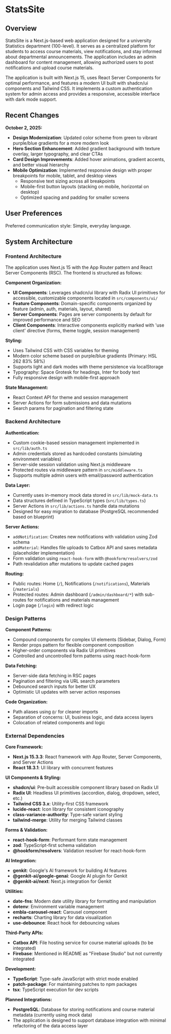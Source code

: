# StatsSite

## Overview

StatsSite is a Next.js-based web application designed for a university Statistics department (100-level). It serves as a centralized platform for students to access course materials, view notifications, and stay informed about departmental announcements. The application includes an admin dashboard for content management, allowing authorized users to post notifications and upload course materials.

The application is built with Next.js 15, uses React Server Components for optimal performance, and features a modern UI built with shadcn/ui components and Tailwind CSS. It implements a custom authentication system for admin access and provides a responsive, accessible interface with dark mode support.

## Recent Changes

**October 2, 2025:**
- **Design Modernization**: Updated color scheme from green to vibrant purple/blue gradients for a more modern look
- **Hero Section Enhancement**: Added gradient background with texture overlay, larger typography, and clear CTAs
- **Card Design Improvements**: Added hover animations, gradient accents, and better visual hierarchy
- **Mobile Optimization**: Implemented responsive design with proper breakpoints for mobile, tablet, and desktop views
  - Responsive text sizing across all breakpoints
  - Mobile-first button layouts (stacking on mobile, horizontal on desktop)
  - Optimized spacing and padding for smaller screens

## User Preferences

Preferred communication style: Simple, everyday language.

## System Architecture

### Frontend Architecture

The application uses Next.js 15 with the App Router pattern and React Server Components (RSC). The frontend is structured as follows:

**Component Organization:**
- **UI Components**: Leverages shadcn/ui library with Radix UI primitives for accessible, customizable components located in `src/components/ui/`
- **Feature Components**: Domain-specific components organized by feature (admin, auth, materials, layout, shared)
- **Server Components**: Pages are server components by default for improved performance and SEO
- **Client Components**: Interactive components explicitly marked with 'use client' directive (forms, theme toggle, session management)

**Styling:**
- Uses Tailwind CSS with CSS variables for theming
- Modern color scheme based on purple/blue gradients (Primary: HSL 262 83% 58%)
- Supports light and dark modes with theme persistence via localStorage
- Typography: Space Grotesk for headings, Inter for body text
- Fully responsive design with mobile-first approach

**State Management:**
- React Context API for theme and session management
- Server Actions for form submissions and data mutations
- Search params for pagination and filtering state

### Backend Architecture

**Authentication:**
- Custom cookie-based session management implemented in `src/lib/auth.ts`
- Admin credentials stored as hardcoded constants (simulating environment variables)
- Server-side session validation using Next.js middleware
- Protected routes via middleware pattern in `src/middleware.ts`
- Supports multiple admin users with email/password authentication

**Data Layer:**
- Currently uses in-memory mock data stored in `src/lib/mock-data.ts`
- Data structures defined in TypeScript types (`src/lib/types.ts`)
- Server Actions in `src/lib/actions.ts` handle data mutations
- Designed for easy migration to database (PostgreSQL recommended based on blueprint)

**Server Actions:**
- `addNotification`: Creates new notifications with validation using Zod schema
- `addMaterial`: Handles file uploads to Catbox API and saves metadata (placeholder implementation)
- Form validation using `react-hook-form` with `@hookform/resolvers/zod`
- Path revalidation after mutations to update cached pages

**Routing:**
- Public routes: Home (`/`), Notifications (`/notifications`), Materials (`/materials`)
- Protected routes: Admin dashboard (`/admin/dashboard/*`) with sub-routes for notifications and materials management
- Login page (`/login`) with redirect logic

### Design Patterns

**Component Patterns:**
- Compound components for complex UI elements (Sidebar, Dialog, Form)
- Render props pattern for flexible component composition
- Higher-order components via Radix UI primitives
- Controlled and uncontrolled form patterns using react-hook-form

**Data Fetching:**
- Server-side data fetching in RSC pages
- Pagination and filtering via URL search parameters
- Debounced search inputs for better UX
- Optimistic UI updates with server action responses

**Code Organization:**
- Path aliases using `@/` for cleaner imports
- Separation of concerns: UI, business logic, and data access layers
- Colocation of related components and logic

### External Dependencies

**Core Framework:**
- **Next.js 15.3.3**: React framework with App Router, Server Components, and Server Actions
- **React 18.3.1**: UI library with concurrent features

**UI Components & Styling:**
- **shadcn/ui**: Pre-built accessible component library based on Radix UI
- **Radix UI**: Headless UI primitives (accordion, dialog, dropdown, select, etc.)
- **Tailwind CSS 3.x**: Utility-first CSS framework
- **lucide-react**: Icon library for consistent iconography
- **class-variance-authority**: Type-safe variant styling
- **tailwind-merge**: Utility for merging Tailwind classes

**Forms & Validation:**
- **react-hook-form**: Performant form state management
- **zod**: TypeScript-first schema validation
- **@hookform/resolvers**: Validation resolver for react-hook-form

**AI Integration:**
- **genkit**: Google's AI framework for building AI features
- **@genkit-ai/google-genai**: Google AI plugin for Genkit
- **@genkit-ai/next**: Next.js integration for Genkit

**Utilities:**
- **date-fns**: Modern date utility library for formatting and manipulation
- **dotenv**: Environment variable management
- **embla-carousel-react**: Carousel component
- **recharts**: Charting library for data visualization
- **use-debounce**: React hook for debouncing values

**Third-Party APIs:**
- **Catbox API**: File hosting service for course material uploads (to be integrated)
- **Firebase**: Mentioned in README as "Firebase Studio" but not currently integrated

**Development:**
- **TypeScript**: Type-safe JavaScript with strict mode enabled
- **patch-package**: For maintaining patches to npm packages
- **tsx**: TypeScript execution for dev scripts

**Planned Integrations:**
- **PostgreSQL**: Database for storing notifications and course material metadata (currently using mock data)
- The application is designed to support database integration with minimal refactoring of the data access layer